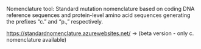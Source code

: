Nomenclature tool: Standard mutation nomenclature based on coding DNA reference sequences and protein-level amino acid sequences generating the prefixes “c.” and “p.,” respectively.

https://standardnomenclature.azurewebsites.net/ -> (beta version - only c. nomenclature available)
